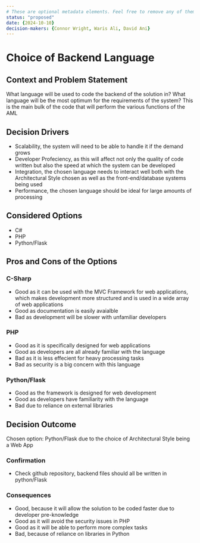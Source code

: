 ```yaml
---
# These are optional metadata elements. Feel free to remove any of them.
status: "proposed"
date: {2024-10-10}
decision-makers: {Connor Wright, Waris Ali, David Ani}
---
```


# Choice of Backend Language

## Context and Problem Statement

What language will be used to code the backend of the solution in?
What language will be the most optimum for the requirements of the system? 
This is the main bulk of the code that will perform the various functions of the AML

## Decision Drivers

* Scalability, the system will need to be able to handle it if the demand grows
* Developer Profeciency, as this will affect not only the quality of code written but also the speed at which the system can be developed
* Integration, the chosen language needs to interact well both with the Architectural Style chosen as well as the front-end/database systems being used
* Performance, the chosen language should be ideal for large amounts of processing

## Considered Options

* C#
* PHP
* Python/Flask

## Pros and Cons of the Options

### C-Sharp

* Good as it can be used with the MVC Framework for web applications, which makes development more structured and is used in a wide array of web applications
* Good as documentation is easily avaialble
* Bad as development will be slower with unfamiliar developers

### PHP

* Good as it is specifically designed for web applications
* Good as developers are all already familiar with the language
* Bad as it is less effecient for heavy processing tasks
* Bad as security is a big concern with this language

### Python/Flask

* Good as the framework is designed for web development
* Good as developers have familiarity with the language
* Bad due to reliance on external libraries


## Decision Outcome

Chosen option: Python/Flask due to the choice of Architectural Style being a Web App

### Confirmation

* Check github repository, backend files should all be written in python/Flask

### Consequences

* Good, because it will allow the solution to be coded faster due to developer pre-knowledge
* Good as it will avoid the security issues in PHP
* Good as it will be able to perform more complex tasks
* Bad, because of reliance on libraries in Python

